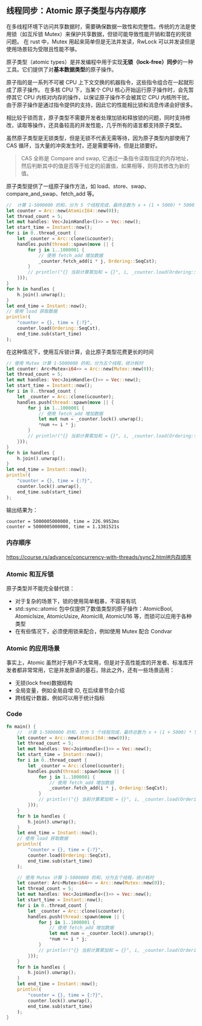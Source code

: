 ## 线程同步：Atomic 原子类型与内存顺序

在多线程环境下访问共享数据时，需要确保数据一致性和完整性。传统的方法是使用锁（如互斥锁 Mutex）来保护共享数据，但锁可能导致性能开销和潜在的死锁问题。
在 rust 中，Mutex 用起来简单但是无法并发读，RwLock 可以并发读但是使用场景较为受限且性能不够。

原子类型（atomic types）是并发编程中用于实现**无锁（lock-free）同步**的一种工具。它们提供了对**基本数据类型**的原子操作。

原子指的是一系列不可被 CPU 上下文交换的机器指令，这些指令组合在一起就形成了原子操作。
在多核 CPU 下，当某个 CPU 核心开始运行原子操作时，会先暂停其它 CPU 内核对内存的操作，以保证原子操作不会被其它 CPU 内核所干扰。
由于原子操作是通过指令提供的支持，因此它的性能相比锁和消息传递会好很多。

相比较于锁而言，原子类型不需要开发者处理加锁和释放锁的问题，同时支持修改，读取等操作，还具备较高的并发性能，几乎所有的语言都支持原子类型。

虽然原子类型是无锁类型，但是无锁不代表无需等待，因为原子类型内部使用了 CAS 循环，当大量的冲突发生时，还是需要等待，但是比锁要好。

> CAS 全称是 Compare and swap, 它通过一条指令读取指定的内存地址，然后判断其中的值是否等于给定的前置值，如果相等，则将其修改为新的值。

原子类型提供了一组原子操作方法，如 load、store、swap、compare_and_swap、fetch_add 等。

```rust
//  计算 1-5000000 的和，分为 5 个线程完成，最终总数为 x + (1 + 5000) * 5000 / 2
let counter = Arc::new(AtomicI64::new(0));
let thread_count = 5;
let mut handles: Vec<JoinHandle<()>> = Vec::new();
let start_time = Instant::now();
for i in 0..thread_count {
    let _counter = Arc::clone(&counter);
    handles.push(thread::spawn(move || {
        for j in 1..1000001 {
            // 使用 fetch_add 增加数据
            _counter.fetch_add(i * j, Ordering::SeqCst);
        }
        // println!("{} 当前计算累加和 = {}", i, _counter.load(Ordering::SeqCst));
    }));
}
for h in handles {
    h.join().unwrap();
}
let end_time = Instant::now();
// 使用 load 获取数据
println!(
    "counter = {}, time = {:?}",
    counter.load(Ordering::SeqCst),
    end_time.sub(start_time)
);
```

在这种情况下，使用互斥锁计算，会比原子类型花费更长的时间

```rust
// 使用 Mutex 计算 1-5000000 的和，分为五个线程，统计耗时
let counter: Arc<Mutex<i64>> = Arc::new(Mutex::new(0));
let thread_count = 5;
let mut handles: Vec<JoinHandle<()>> = Vec::new();
let start_time = Instant::now();
for i in 0..thread_count {
    let _counter = Arc::clone(&counter);
    handles.push(thread::spawn(move || {
        for j in 1..1000001 {
            // 使用 fetch_add 增加数据
            let mut num = _counter.lock().unwrap();
            *num += i * j;
        }
        // println!("{} 当前计算累加和 = {}", i, _counter.load(Ordering::SeqCst));
    }));
}
for h in handles {
    h.join().unwrap();
}
let end_time = Instant::now();
println!(
    "counter = {}, time = {:?}",
    counter.lock().unwrap(),
    end_time.sub(start_time)
);
```

输出结果为：

```shell
counter = 5000005000000, time = 226.9952ms
counter = 5000005000000, time = 1.1381521s
```

### 内存顺序

https://course.rs/advance/concurrency-with-threads/sync2.html#内存顺序

### Atomic 和互斥锁

原子类型并不能完全替代锁：

- 对于复杂的场景下，锁的使用简单粗暴，不容易有坑
- std::sync::atomic 包中仅提供了数值类型的原子操作：AtomicBool, AtomicIsize, AtomicUsize, AtomicI8, AtomicU16 等，而锁可以应用于各种类型
- 在有些情况下，必须使用锁来配合，例如使用 Mutex 配合 Condvar

### Atomic 的应用场景

事实上，Atomic 虽然对于用户不太常用，但是对于高性能库的开发者、标准库开发者都非常常用，它是并发原语的基石，除此之外，还有一些场景适用：

- 无锁(lock free)数据结构
- 全局变量，例如全局自增 ID, 在后续章节会介绍
- 跨线程计数器，例如可以用于统计指标

### Code

```rust
fn main() {
    //  计算 1-5000000 的和，分为 5 个线程完成，最终总数为 x + (1 + 5000) * 5000 / 2
    let counter = Arc::new(AtomicI64::new(0));
    let thread_count = 5;
    let mut handles: Vec<JoinHandle<()>> = Vec::new();
    let start_time = Instant::now();
    for i in 0..thread_count {
        let _counter = Arc::clone(&counter);
        handles.push(thread::spawn(move || {
            for j in 1..1000001 {
                // 使用 fetch_add 增加数据
                _counter.fetch_add(i * j, Ordering::SeqCst);
            }
            // println!("{} 当前计算累加和 = {}", i, _counter.load(Ordering::SeqCst));
        }));
    }
    for h in handles {
        h.join().unwrap();
    }
    let end_time = Instant::now();
    // 使用 load 获取数据
    println!(
        "counter = {}, time = {:?}",
        counter.load(Ordering::SeqCst),
        end_time.sub(start_time)
    );

    // 使用 Mutex 计算 1-5000000 的和，分为五个线程，统计耗时
    let counter: Arc<Mutex<i64>> = Arc::new(Mutex::new(0));
    let thread_count = 5;
    let mut handles: Vec<JoinHandle<()>> = Vec::new();
    let start_time = Instant::now();
    for i in 0..thread_count {
        let _counter = Arc::clone(&counter);
        handles.push(thread::spawn(move || {
            for j in 1..1000001 {
                // 使用 fetch_add 增加数据
                let mut num = _counter.lock().unwrap();
                *num += i * j;
            }
            // println!("{} 当前计算累加和 = {}", i, _counter.load(Ordering::SeqCst));
        }));
    }
    for h in handles {
        h.join().unwrap();
    }
    let end_time = Instant::now();
    println!(
        "counter = {}, time = {:?}",
        counter.lock().unwrap(),
        end_time.sub(start_time)
    );
}
```
